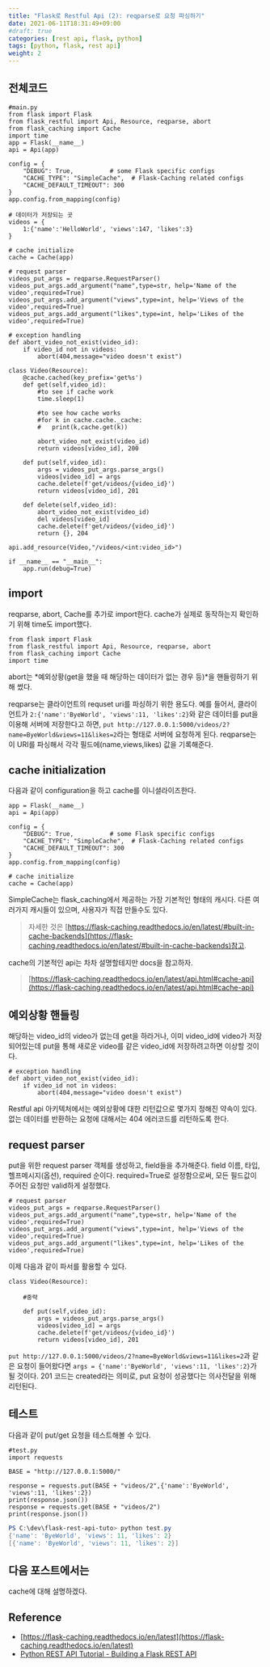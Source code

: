 ```yaml
---
title: "Flask로 Restful Api (2): reqparse로 요청 파싱하기"
date: 2021-06-11T18:31:49+09:00
#draft: true
categories: [rest api, flask, python]
tags: [python, flask, rest api]
weight: 2
---
```


## 전체코드

```python3
#main.py
from flask import Flask
from flask_restful import Api, Resource, reqparse, abort
from flask_caching import Cache
import time
app = Flask(__name__)
api = Api(app)

config = {
    "DEBUG": True,          # some Flask specific configs
    "CACHE_TYPE": "SimpleCache",  # Flask-Caching related configs
    "CACHE_DEFAULT_TIMEOUT": 300
}
app.config.from_mapping(config)

# 데이터가 저장되는 곳
videos = {
    1:{'name':'HelloWorld', 'views':147, 'likes':3}
}

# cache initialize
cache = Cache(app)

# request parser
videos_put_args = reqparse.RequestParser()
videos_put_args.add_argument("name",type=str, help='Name of the video',required=True)
videos_put_args.add_argument("views",type=int, help='Views of the video',required=True)
videos_put_args.add_argument("likes",type=int, help='Likes of the video',required=True)

# exception handling
def abort_video_not_exist(video_id):
    if video_id not in videos:
        abort(404,message="video doesn't exist")

class Video(Resource):    
    @cache.cached(key_prefix='get%s')
    def get(self,video_id):
        #to see if cache work
        time.sleep(1)
        
        #to see how cache works
        #for k in cache.cache._cache:
        #   print(k,cache.get(k))
        
        abort_video_not_exist(video_id)
        return videos[video_id], 200
    
    def put(self,video_id):
        args = videos_put_args.parse_args()
        videos[video_id] = args
        cache.delete(f'get/videos/{video_id}')
        return videos[video_id], 201
        
    def delete(self,video_id):
        abort_video_not_exist(video_id)
        del videos[video_id]
        cache.delete(f'get/videos/{video_id}')
        return {}, 204

api.add_resource(Video,"/videos/<int:video_id>")

if __name__ == "__main__":
    app.run(debug=True)
```

## import

reqparse, abort, Cache를 추가로 import한다. cache가 실제로 동작하는지 확인하기 위해 time도 import했다.

```python3
from flask import Flask
from flask_restful import Api, Resource, reqparse, abort
from flask_caching import Cache
import time
```

abort는 *예외상황(get을 했을 때 해당하는 데이터가 없는 경우 등)*을 핸들링하기 위해 썼다.

reqparse는 클라이언트의 requset uri를 파싱하기 위한 용도다. 예를 들어서, 클라이언트가 `2:{'name':'ByeWorld', 'views':11, 'likes':2}`와 같은 데이터를 put을 이용해 서버에 저장한다고 하면,
`put http://127.0.0.1:5000/videos/2?name=ByeWorld&views=11&likes=2`라는 형태로 서버에 요청하게 된다. reqparse는 이 URI를 파싱해서 각각 필드에(name,views,likes) 값을 기록해준다.

## cache initialization

다음과 같이 configuration을 하고 cache를 이니셜라이즈한다.

```python3
app = Flask(__name__)
api = Api(app)

config = {
    "DEBUG": True,          # some Flask specific configs
    "CACHE_TYPE": "SimpleCache",  # Flask-Caching related configs
    "CACHE_DEFAULT_TIMEOUT": 300
}
app.config.from_mapping(config)

# cache initialize
cache = Cache(app)
```

SimpleCache는 flask_caching에서 제공하는 가장 기본적인 형태의 캐시다. 다른 여러가지 캐시들이 있으며, 사용자가 직접 만들수도 있다.
>자세한 것은 [https://flask-caching.readthedocs.io/en/latest/#built-in-cache-backends](https://flask-caching.readthedocs.io/en/latest/#built-in-cache-backends)참고.

cache의 기본적인 api는 차차 설명할테지만 docs을 참고하자.
>[https://flask-caching.readthedocs.io/en/latest/api.html#cache-api](https://flask-caching.readthedocs.io/en/latest/api.html#cache-api)

## 예외상황 핸들링

해당하는 video_id의 video가 없는데 get을 하라거나, 이미 video_id에 video가 저장되어있는데 put을 통해 새로운 video를 같은 video_id에 저장하려고하면 이상할 것이다.

```python3
# exception handling
def abort_video_not_exist(video_id):
    if video_id not in videos:
        abort(404,message="video doesn't exist")
```

Restful api 아키텍처에서는 예외상황에 대한 리턴값으로 몇가지 정해진 약속이 있다. 없는 데이터를 반환하는 요청에 대해서는 404 에러코드를 리턴하도록 한다.

## request parser

put을 위한 request parser 객체를 생성하고, field들을 추가해준다. field 이름, 타입, 헬프메시지(옵션), required 순이다. required=True로 설정함으로써, 모든 필드값이 주어진 요청만 valid하게 설정했다.

```python3
# request parser
videos_put_args = reqparse.RequestParser()
videos_put_args.add_argument("name",type=str, help='Name of the video',required=True)
videos_put_args.add_argument("views",type=int, help='Views of the video',required=True)
videos_put_args.add_argument("likes",type=int, help='Likes of the video',required=True)
```

이제 다음과 같이 파서를 활용할 수 있다.

```python3
class Video(Resource): 
    
    #중략
    
    def put(self,video_id):
        args = videos_put_args.parse_args()
        videos[video_id] = args
        cache.delete(f'get/videos/{video_id}')
        return videos[video_id], 201
```

`put http://127.0.0.1:5000/videos/2?name=ByeWorld&views=11&likes=2`과 같은 요청이 들어왔다면 `args = {'name':'ByeWorld', 'views':11, 'likes':2}`가 될 것이다. 201 코드는 created라는 의미로, put 요청이 성공했다는 의사전달을 위해 리턴된다.

## 테스트

다음과 같이 put/get 요청을 테스트해볼 수 있다.

```python3
#test.py
import requests

BASE = "http://127.0.0.1:5000/"

response = requests.put(BASE + "videos/2",{'name':'ByeWorld', 'views':11, 'likes':2})
print(response.json())
response = requests.get(BASE + "videos/2")
print(response.json())
```

```powershell
PS C:\dev\flask-rest-api-tuto> python test.py
{'name': 'ByeWorld', 'views': 11, 'likes': 2}
[{'name': 'ByeWorld', 'views': 11, 'likes': 2}]
```

## 다음 포스트에서는

cache에 대해 설명하겠다.

## Reference

- [https://flask-caching.readthedocs.io/en/latest](https://flask-caching.readthedocs.io/en/latest)
- [Python REST API Tutorial - Building a Flask REST API](https://www.youtube.com/watch?v=GMppyAPbLYk)